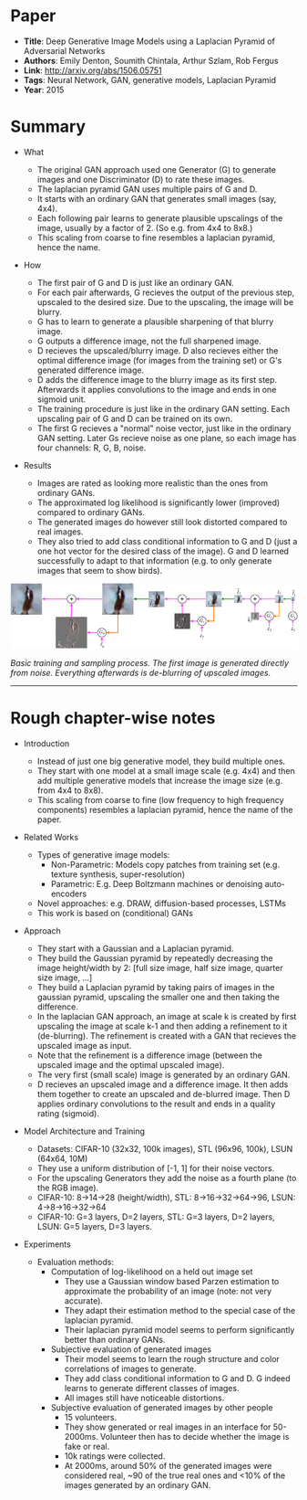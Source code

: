# Paper

* **Title**: Deep Generative Image Models using a Laplacian Pyramid of Adversarial Networks
* **Authors**: Emily Denton, Soumith Chintala, Arthur Szlam, Rob Fergus
* **Link**: http://arxiv.org/abs/1506.05751
* **Tags**: Neural Network, GAN, generative models, Laplacian Pyramid
* **Year**: 2015

# Summary

* What
  * The original GAN approach used one Generator (G) to generate images and one Discriminator (D) to rate these images.
  * The laplacian pyramid GAN uses multiple pairs of G and D.
  * It starts with an ordinary GAN that generates small images (say, 4x4).
  * Each following pair learns to generate plausible upscalings of the image, usually by a factor of 2. (So e.g. from 4x4 to 8x8.)
  * This scaling from coarse to fine resembles a laplacian pyramid, hence the name.

* How
  * The first pair of G and D is just like an ordinary GAN.
  * For each pair afterwards, G recieves the output of the previous step, upscaled to the desired size. Due to the upscaling, the image will be blurry.
  * G has to learn to generate a plausible sharpening of that blurry image.
  * G outputs a difference image, not the full sharpened image.
  * D recieves the upscaled/blurry image. D also recieves either the optimal difference image (for images from the training set) or G's generated difference image.
  * D adds the difference image to the blurry image as its first step. Afterwards it applies convolutions to the image and ends in one sigmoid unit.
  * The training procedure is just like in the ordinary GAN setting. Each upscaling pair of G and D can be trained on its own.
  * The first G recieves a "normal" noise vector, just like in the ordinary GAN setting. Later Gs recieve noise as one plane, so each image has four channels: R, G, B, noise.

* Results
  * Images are rated as looking more realistic than the ones from ordinary GANs.
  * The approximated log likelihood is significantly lower (improved) compared to ordinary GANs.
  * The generated images do however still look distorted compared to real images.
  * They also tried to add class conditional information to G and D (just a one hot vector for the desired class of the image). G and D learned successfully to adapt to that information (e.g. to only generate images that seem to show birds).



![Sampling Process](images/Deep_Generative_Image_Models_using_a_Laplacian_Pyramid_of_Adversarial_Networks__pyramid.png?raw=true "Sampling process")

*Basic training and sampling process. The first image is generated directly from noise. Everything afterwards is de-blurring of upscaled images.*


-------------------------

# Rough chapter-wise notes

* Introduction
  * Instead of just one big generative model, they build multiple ones.
  * They start with one model at a small image scale (e.g. 4x4) and then add multiple generative models that increase the image size (e.g. from 4x4 to 8x8).
  * This scaling from coarse to fine (low frequency to high frequency components) resembles a laplacian pyramid, hence the name of the paper.

* Related Works
  * Types of generative image models:
    * Non-Parametric: Models copy patches from training set (e.g. texture synthesis, super-resolution)
    * Parametric: E.g. Deep Boltzmann machines or denoising auto-encoders
  * Novel approaches: e.g. DRAW, diffusion-based processes, LSTMs
  * This work is based on (conditional) GANs

* Approach
  * They start with a Gaussian and a Laplacian pyramid.
  * They build the Gaussian pyramid by repeatedly decreasing the image height/width by 2: [full size image, half size image, quarter size image, ...]
  * They build a Laplacian pyramid by taking pairs of images in the gaussian pyramid, upscaling the smaller one and then taking the difference.
  * In the laplacian GAN approach, an image at scale k is created by first upscaling the image at scale k-1 and then adding a refinement to it (de-blurring). The refinement is created with a GAN that recieves the upscaled image as input.
  * Note that the refinement is a difference image (between the upscaled image and the optimal upscaled image).
  * The very first (small scale) image is generated by an ordinary GAN.
  * D recieves an upscaled image and a difference image. It then adds them together to create an upscaled and de-blurred image. Then D applies ordinary convolutions to the result and ends in a quality rating (sigmoid).

* Model Architecture and Training
  * Datasets: CIFAR-10 (32x32, 100k images), STL (96x96, 100k), LSUN (64x64, 10M)
  * They use a uniform distribution of [-1, 1] for their noise vectors.
  * For the upscaling Generators they add the noise as a fourth plane (to the RGB image).
  * CIFAR-10: 8->14->28 (height/width), STL: 8->16->32->64->96, LSUN: 4->8->16->32->64
  * CIFAR-10: G=3 layers, D=2 layers, STL: G=3 layers, D=2 layers, LSUN: G=5 layers, D=3 layers.

* Experiments
  * Evaluation methods:
    * Computation of log-likelihood on a held out image set
      * They use a Gaussian window based Parzen estimation to approximate the probability of an image (note: not very accurate).
      * They adapt their estimation method to the special case of the laplacian pyramid.
      * Their laplacian pyramid model seems to perform significantly better than ordinary GANs.
    * Subjective evaluation of generated images
      * Their model seems to learn the rough structure and color correlations of images to generate.
      * They add class conditional information to G and D. G indeed learns to generate different classes of images.
      * All images still have noticeable distortions.
    * Subjective evaluation of generated images by other people
      * 15 volunteers.
      * They show generated or real images in an interface for 50-2000ms. Volunteer then has to decide whether the image is fake or real.
      * 10k ratings were collected.
      * At 2000ms, around 50% of the generated images were considered real, ~90 of the true real ones and <10% of the images generated by an ordinary GAN. 
